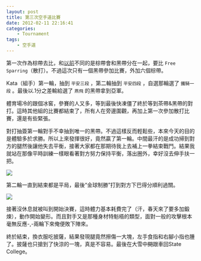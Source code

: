```yaml
---  
layout: post 
title: 第三次空手道比賽 
date: 2012-02-11 22:16:41 
categories:
    - Tournament 
tags:
    - 空手道
---
```

第一次作為棕帶去比，和[以前](http://ztpala.com/2011/02/21/karate-tournaments)不同的是棕帶會和黑帶分在一起，要比 `Free Sparring`（散打）。不過這次只有一個黑帶參加比賽，外加六個棕帶。

Kata（組手）第一輪，抽到 `平安三段` ，第二輪抽到 `平安四段` ，自選那輪選了 `鐵騎一段` 。最後以.1分之差輸給選了 `燕飛` 的黑帶拿到亞軍。

體育場冷的跟個冰窖，參賽的人又多，等到最後快凍僵了終於等到茶帶&黑帶的對打。這時其他組的比賽都結束了，所有人在旁邊圍觀，再加上第一次參加散打比賽，還是有些緊張。

對打抽簽第一輪對手不幸抽到唯一的黑帶。不過這樣反而輕鬆些，本來今天的目的是體驗多於求勝。所以上來發揮很好，竟然贏了第一輪。中間最汗的是成功掃到對方的腿然後讓他失去平衡，接著大家都在那期待我上去補上一拳結束戰鬥。結果我就站在那像平時訓練一樣眼看著對方努力保持平衡，落出圈外，幸好沒去伸手扶一把。

![](http://pic.ztpala.com/wp-content/uploads/2012/02/FreeSparring.jpg)

第二輪一直到結束都是平局，最後“金球制勝”打到對方下巴得分順利過關。

![](http://pic.ztpala.com/wp-content/uploads/2012/02/FreeSparring2.jpg)

接著沒休息就被叫到開始決賽，這時體力基本耗費完了（汗，春天來了要多加鍛煉），動作開始變形。而且對手又是那種身材特魁梧的類型，面對一般的攻擊根本毫無反應-,-兩輪下來俺便敗下陣來。

終於結束，換衣服吃披薩，結果發現腿竟然擦傷一大塊，左手食指和右腳小指也腫了。披薩也只搶到了快涼的一塊，真是不容易。最後在大雪中<del>開</del>跟車回State College。